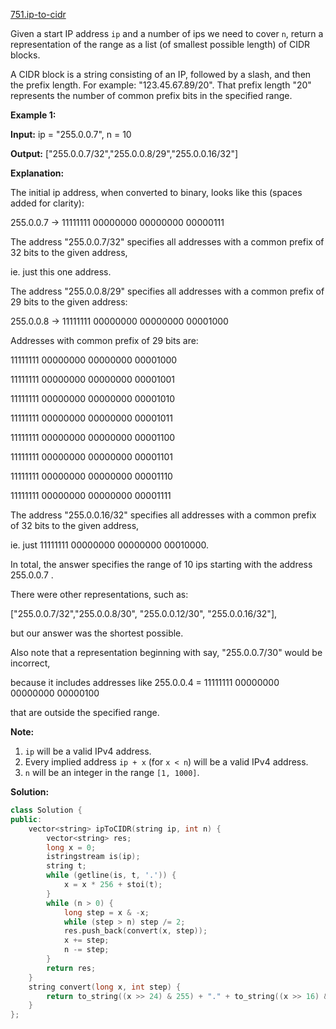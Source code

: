 [751.ip-to-cidr](https://leetcode.com/problems/ip-to-cidr/)  

Given a start IP address `ip` and a number of ips we need to cover `n`, return a representation of the range as a list (of smallest possible length) of CIDR blocks.

A CIDR block is a string consisting of an IP, followed by a slash, and then the prefix length. For example: "123.45.67.89/20". That prefix length "20" represents the number of common prefix bits in the specified range.

**Example 1:**  

  
**Input:** ip = "255.0.0.7", n = 10
  
**Output:** \["255.0.0.7/32","255.0.0.8/29","255.0.0.16/32"\]
  
**Explanation:**
  
The initial ip address, when converted to binary, looks like this (spaces added for clarity):
  
255.0.0.7 -> 11111111 00000000 00000000 00000111
  
The address "255.0.0.7/32" specifies all addresses with a common prefix of 32 bits to the given address,
  
ie. just this one address.
  

  
The address "255.0.0.8/29" specifies all addresses with a common prefix of 29 bits to the given address:
  
255.0.0.8 -> 11111111 00000000 00000000 00001000
  
Addresses with common prefix of 29 bits are:
  
11111111 00000000 00000000 00001000
  
11111111 00000000 00000000 00001001
  
11111111 00000000 00000000 00001010
  
11111111 00000000 00000000 00001011
  
11111111 00000000 00000000 00001100
  
11111111 00000000 00000000 00001101
  
11111111 00000000 00000000 00001110
  
11111111 00000000 00000000 00001111
  

  
The address "255.0.0.16/32" specifies all addresses with a common prefix of 32 bits to the given address,
  
ie. just 11111111 00000000 00000000 00010000.
  

  
In total, the answer specifies the range of 10 ips starting with the address 255.0.0.7 .
  

  
There were other representations, such as:
  
\["255.0.0.7/32","255.0.0.8/30", "255.0.0.12/30", "255.0.0.16/32"\],
  
but our answer was the shortest possible.
  

  
Also note that a representation beginning with say, "255.0.0.7/30" would be incorrect,
  
because it includes addresses like 255.0.0.4 = 11111111 00000000 00000000 00000100 
  
that are outside the specified range.
  

**Note:**  

1.  `ip` will be a valid IPv4 address.
2.  Every implied address `ip + x` (for `x < n`) will be a valid IPv4 address.
3.  `n` will be an integer in the range `[1, 1000]`.  



**Solution:**  

```cpp
class Solution {
public:
    vector<string> ipToCIDR(string ip, int n) {
        vector<string> res;
        long x = 0;
        istringstream is(ip);
        string t;
        while (getline(is, t, '.')) {
            x = x * 256 + stoi(t);
        }
        while (n > 0) {
            long step = x & -x;
            while (step > n) step /= 2;
            res.push_back(convert(x, step));
            x += step;
            n -= step;
        }
        return res;
    }
    string convert(long x, int step) {
        return to_string((x >> 24) & 255) + "." + to_string((x >> 16) & 255) + "." + to_string((x >> 8) & 255) + "." + to_string(x & 255) + "/" + to_string(32 - (int)log2(step));
    }
};
```
      